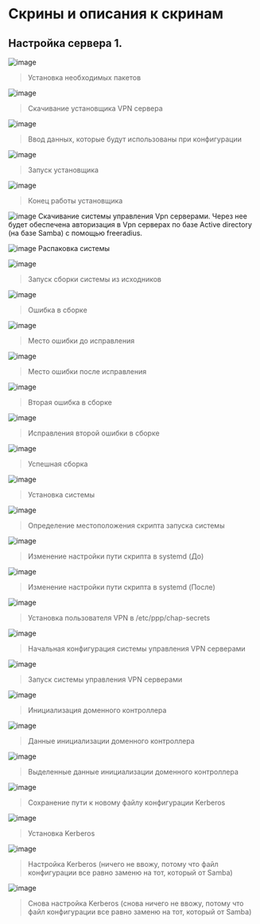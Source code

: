 # Скрины и описания к скринам
## Настройка сервера 1.
![image](https://user-images.githubusercontent.com/58629552/170886004-47f3771f-ad37-4f2c-a3af-c2856a4e1d67.png)
> Установка необходимых пакетов

![image](https://user-images.githubusercontent.com/58629552/170886034-00d19132-705f-45bb-89d9-a7ac33d5f170.png)
> Скачивание установщика VPN сервера

![image](https://user-images.githubusercontent.com/58629552/170886054-2ce48c14-7100-4348-982a-49d26d6f32b9.png)
> Ввод данных, которые будут использованы при конфигурации

![image](https://user-images.githubusercontent.com/58629552/170886065-5ffb4935-5d4f-48da-a93b-65c1ea368e8e.png)
> Запуск установщика

![image](https://user-images.githubusercontent.com/58629552/170886085-5a074920-0319-4cb0-aa12-7c78a1a476fd.png)
> Конец работы установщика

![image](https://user-images.githubusercontent.com/58629552/170886115-6a2e38d1-fb93-4fd1-9435-11d5f20cce42.png)
Скачивание системы управления Vpn серверами. Через нее будет обеспечена авторизация в Vpn серверах по базе Active directory (на базе Samba) с помощью freeradius.

![image](https://user-images.githubusercontent.com/58629552/170886148-d70219e1-6e26-43e6-a7b2-d4086aea520f.png)
Распаковка системы

![image](https://user-images.githubusercontent.com/58629552/170886175-2a40c1d4-1ff0-4cf1-8919-c277e03a7091.png)
> Запуск сборки системы из исходников

![image](https://user-images.githubusercontent.com/58629552/170886223-3a335e87-4715-4d67-8b87-0fe83e15a679.png)
> Ошибка в сборке

![image](https://user-images.githubusercontent.com/58629552/170886264-503794fa-f10a-43da-937e-f36465080791.png)
> Место ошибки до исправления

![image](https://user-images.githubusercontent.com/58629552/170886274-b958acf8-3151-44ff-95c4-b338880e42c1.png)
> Место ошибки после исправления

![image](https://user-images.githubusercontent.com/58629552/170886293-c9950e7b-5edb-4e4f-84af-6e38242b86fd.png)
> Вторая ошибка в сборке

![image](https://user-images.githubusercontent.com/58629552/170886320-7edc9392-5ed7-44fb-9fec-62480ddc78d7.png)
> Исправления второй ошибки в сборке

![image](https://user-images.githubusercontent.com/58629552/170886325-06603d51-a7a3-4bf0-a375-236a5f488a40.png)
> Успешная сборка

![image](https://user-images.githubusercontent.com/58629552/170886350-1116150c-8e26-437e-9ece-1570a5c2e9f5.png)
> Установка системы

![image](https://user-images.githubusercontent.com/58629552/170886358-c9710369-8722-4861-9af4-723e53bf5d9d.png)
> Определение местоположения скрипта запуска системы

![image](https://user-images.githubusercontent.com/58629552/170886368-e2be7a64-8562-4a86-834b-0d8618fd94fe.png)
> Изменение настройки пути скрипта в systemd (До)

![image](https://user-images.githubusercontent.com/58629552/170886405-5989c3e6-bb48-4532-a365-7e7cc4729fd9.png)
> Изменение настройки пути скрипта в systemd (После)

![image](https://user-images.githubusercontent.com/58629552/170886422-5d626817-f636-417f-95f3-fe3573ffd3b6.png)
> Установка пользователя VPN в /etc/ppp/chap-secrets

![image](https://user-images.githubusercontent.com/58629552/170886437-3e38e5f7-714f-45a3-8093-37cc42fb365d.png)
> Начальная конфигурация системы управления VPN серверами

![image](https://user-images.githubusercontent.com/58629552/170886456-3ce863f3-343b-4478-9337-e64fb9c15278.png)
> Запуск системы управления VPN серверами

![image](https://user-images.githubusercontent.com/58629552/170886468-dccb4979-fd4b-4db2-bbc0-d1aa9fc8f548.png)
> Инициализация доменного контроллера

![image](https://user-images.githubusercontent.com/58629552/170886481-ba272303-28ad-448a-a724-ec47a2380e9e.png)
> Данные инициализации доменного контроллера

![image](https://user-images.githubusercontent.com/58629552/170886494-f8c6f0d2-85f1-4e17-8f65-c71a5147e1a3.png)
> Выделенные данные инициализации доменного контроллера

![image](https://user-images.githubusercontent.com/58629552/170886516-4836507a-2934-4952-a06f-da6749dfbff2.png)
> Сохранение пути к новому файлу конфигурации Kerberos

![image](https://user-images.githubusercontent.com/58629552/170886542-887bc4f7-2d15-4a87-a46b-33a7114c9e19.png)
> Установка Kerberos

![image](https://user-images.githubusercontent.com/58629552/170886551-1ec7affb-ad49-4a3b-9b7c-3ef2b5258dee.png)
> Настройка Kerberos (ничего не ввожу, потому что файл конфигурации все равно заменю на тот, который от Samba)

![image](https://user-images.githubusercontent.com/58629552/170886572-d004b655-4743-4490-89f1-549b56593a03.png)
> Снова настройка Kerberos (снова ничего не ввожу, потому что файл конфигурации все равно заменю на тот, который от Samba)

